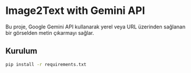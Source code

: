 # Image2Text with Gemini API

Bu proje, Google Gemini API kullanarak yerel veya URL üzerinden sağlanan bir görselden metin çıkarmayı sağlar.

## Kurulum

```bash
pip install -r requirements.txt